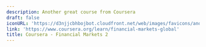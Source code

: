 ```yaml
---
description: Another great course from Coursera
draft: false
iconURL: 'https://d3njjcbhbojbot.cloudfront.net/web/images/favicons/android-chrome-192x192.png'
link: 'https://www.coursera.org/learn/financial-markets-global'
title: Coursera - Financial Markets 2
---
```

